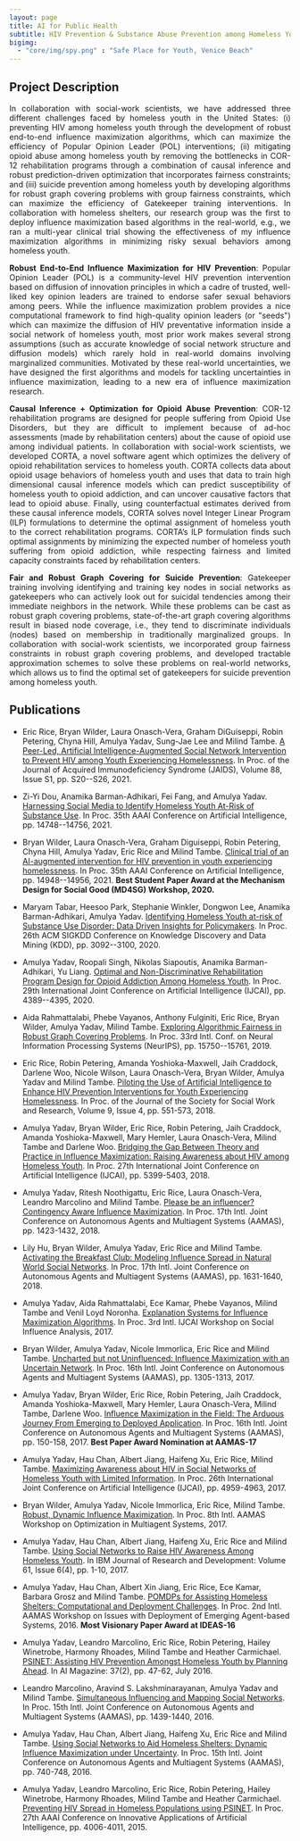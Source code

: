 ```yaml
---
layout: page
title: AI for Public Health
subtitle: HIV Prevention & Substance Abuse Prevention among Homeless Youth in the United States
bigimg: 
  - "core/img/spy.png" : "Safe Place for Youth, Venice Beach"
---
```


## Project Description

<p align="justify">In collaboration with social-work scientists, we have addressed three different challenges faced by homeless youth in the United States: (i) preventing HIV among homeless youth through the development of robust end-to-end influence maximization algorithms, which can maximize the efficiency of Popular Opinion Leader (POL) interventions; (ii) mitigating opioid abuse among homeless youth by removing the bottlenecks in COR-12 rehabilitation programs through a combination of causal inference and robust prediction-driven optimization that incorporates fairness constraints; and (iii) suicide prevention among homeless youth by developing algorithms for robust graph covering problems with group fairness constraints, which can maximize the efficiency of Gatekeeper training interventions. In collaboration with homeless shelters, our research group was the first to deploy influence maximization based algorithms in the real-world, e.g., we ran a multi-year clinical trial showing the effectiveness of my influence maximization algorithms in minimizing risky sexual behaviors among homeless youth.</p>

<p align="justify"><b>Robust End-to-End Influence Maximization for HIV Prevention</b>: Popular Opinion Leader (POL) is a community-level HIV prevention intervention based on diffusion of innovation principles in which a cadre of trusted, well-liked key opinion leaders are trained to endorse safer sexual behaviors among peers. While the influence maximization problem provides a nice computational framework to find high-quality opinion leaders (or "seeds") which can maximize the diffusion of HIV preventative information inside a social network of homeless youth, most prior work makes several strong assumptions (such as accurate knowledge of social network structure and diffusion models) which rarely hold in real-world domains involving marginalized communities. Motivated by these real-world uncertainties, we have designed the first algorithms and models for tackling uncertainties in influence maximization, leading to a new era of influence maximization research.</p>

<p align="justify"><b>Causal Inference + Optimization for Opioid Abuse Prevention</b>: COR-12 rehabilitation programs are designed for people suffering from Opioid Use Disorders, but they are difficult to implement because of ad-hoc assessments (made by rehabilitation centers) about the cause of opioid use among individual patients. In collaboration with social-work scientists, we developed CORTA, a novel software agent which optimizes the delivery of opioid rehabilitation services to homeless youth. CORTA collects data about opioid usage behaviors of homeless youth and uses that data to train high dimensional causal inference models which can predict susceptibility of homeless youth to opioid addiction, and can uncover causative factors that lead to opioid abuse. Finally, using counterfactual estimates derived from these causal inference models, CORTA solves novel Integer Linear Program (ILP) formulations to determine the optimal assignment of homeless youth to the correct rehabilitation programs. CORTA’s ILP formulation finds such optimal assignments by minimizing the expected number of homeless youth suffering from opioid addiction, while respecting fairness and limited capacity constraints faced by rehabilitation centers.</p>

<p align="justify"><b>Fair and Robust Graph Covering for Suicide Prevention</b>: Gatekeeper training involving identifying and training key nodes in social networks as gatekeepers who can actively look out for suicidal tendencies among their immediate neighbors in the network. While these problems can be cast as robust graph covering problems, state-of-the-art graph covering algorithms result in biased node coverage, i.e., they tend to discriminate individuals (nodes) based on membership in traditionally marginalized groups. In collaboration with social-work scientists, we incorporated group fairness constraints in robust graph covering problems, and developed tractable approximation schemes to solve these problems on real-world networks, which allows us to find the optimal set of gatekeepers for suicide prevention among homeless youth.</p>


## Publications
* Eric Rice, Bryan Wilder, Laura Onasch-Vera, Graham DiGuiseppi, Robin Petering, Chyna Hill, Amulya Yadav, Sung-Jae Lee and Milind Tambe. [A Peer-Led, Artificial Intelligence-Augmented Social Network Intervention to Prevent HIV among Youth Experiencing Homelessness](https://journals.lww.com/jaids/Fulltext/2021/12151/A_Peer_Led,_Artificial_Intelligence_Augmented.4.aspx). In Proc. of the Journal of Acquired Immunodeficiency Syndrome (JAIDS), Volume 88, Issue S1, pp. S20--S26, 2021.

* Zi-Yi Dou, Anamika Barman-Adhikari, Fei Fang, and Amulya Yadav. [Harnessing Social Media to Identify Homeless Youth At-Risk of Substance Use](http://amulyayadav.com/Papers/aaai21fb.pdf). In Proc. 35th AAAI Conference on Artificial Intelligence, pp. 14748--14756, 2021.

* Bryan Wilder, Laura Onasch-Vera, Graham Diguiseppi, Robin Petering, Chyna Hill, Amulya Yadav, Eric Rice and Milind Tambe. [Clinical trial of an AI-augmented intervention for HIV prevention in youth experiencing homelessness](http://amulyayadav.com/Papers/aaai21hiv.pdf). In Proc. 35th AAAI Conference on Artificial Intelligence, pp. 14948--14956, 2021. **Best Student Paper Award at the Mechanism Design for Social Good (MD4SG) Workshop, 2020.**

* Maryam Tabar, Heesoo Park, Stephanie Winkler, Dongwon Lee, Anamika Barman-Adhikari, Amulya Yadav. [Identifying Homeless Youth at-risk of Substance Use Disorder: Data Driven Insights for Policymakers](http://amulyayadav.com/Papers/kdd2020.pdf). In Proc. 26th ACM SIGKDD Conference on Knowledge Discovery and Data Mining (KDD), pp. 3092--3100, 2020.

* Amulya Yadav, Roopali Singh, Nikolas Siapoutis, Anamika Barman-Adhikari, Yu Liang. [Optimal and Non-Discriminative Rehabilitation Program Design for Opioid Addiction Among Homeless Youth](http://amulyayadav.com/Papers/ijcai2020.pdf). In Proc. 29th International Joint Conference on Artificial Intelligence (IJCAI), pp. 4389--4395, 2020.

* Aida Rahmattalabi, Phebe Vayanos, Anthony Fulginiti, Eric Rice, Bryan Wilder, Amulya Yadav, Milind Tambe. [Exploring Algorithmic Fairness in Robust Graph Covering Problems](http://amulyayadav.com/Papers/nips19.pdf). In Proc. 33rd Intl. Conf. on Neural Information Processing Systems (NeurIPS), pp. 15750--15761, 2019.

* Eric Rice, Robin Petering, Amanda Yoshioka-Maxwell, Jaih Craddock, Darlene Woo, Nicole Wilson, Laura Onasch-Vera, Bryan Wilder, Amulya Yadav and Milind Tambe. [Piloting the Use of Artificial Intelligence to Enhance HIV Prevention Interventions for Youth Experiencing Homelessness](http://amulyayadav.com/Papers/JSSWR.pdf). In Proc. of the Journal of the Society for Social Work and Research, Volume 9, Issue 4, pp. 551-573, 2018.

* Amulya Yadav, Bryan Wilder, Eric Rice, Robin Petering, Jaih Craddock, Amanda Yoshioka-Maxwell, Mary Hemler, Laura Onasch-Vera, Milind Tambe and Darlene Woo. [Bridging the Gap Between Theory and Practice in Influence Maximization: Raising Awareness about HIV among Homeless Youth](http://amulyayadav.com/Papers/IJCAI18.pdf). In Proc. 27th International Joint Conference on Artificial Intelligence (IJCAI), pp. 5399-5403, 2018.

* Amulya Yadav, Ritesh Noothigattu, Eric Rice, Laura Onasch-Vera, Leandro Marcolino and Milind Tambe. [Please be an influencer? Contingency Aware Influence Maximization](http://amulyayadav.com/Papers/AAMAS18b.pdf). In Proc. 17th Intl. Joint Conference on Autonomous Agents and Multiagent Systems (AAMAS), pp. 1423-1432, 2018.

* Lily Hu, Bryan Wilder, Amulya Yadav, Eric Rice and Milind Tambe. [Activating the Breakfast Club: Modeling Influence Spread in Natural World Social Networks](http://amulyayadav.com/Papers/AAMAS18a.pdf). In Proc. 17th Intl. Joint Conference on Autonomous Agents and Multiagent Systems (AAMAS), pp. 1631-1640, 2018.

* Amulya Yadav, Aida Rahmattalabi, Ece Kamar, Phebe Vayanos, Milind Tambe and Venil Loyd Noronha. [Explanation Systems for Influence Maximization Algorithms](http://amulyayadav.com/Papers/SocInf17.pdf). In Proc. 3rd Intl. IJCAI Workshop on Social Influence Analysis, 2017.

* Bryan Wilder, Amulya Yadav, Nicole Immorlica, Eric Rice and Milind Tambe. [Uncharted but not Uninfluenced: Influence Maximization with an Uncertain Network](http://amulyayadav.com/Papers/AAMAS17B.pdf). In Proc. 16th Intl. Joint Conference on Autonomous Agents and Multiagent Systems (AAMAS), pp. 1305-1313, 2017.

* Amulya Yadav, Bryan Wilder, Eric Rice, Robin Petering, Jaih Craddock, Amanda Yoshioka-Maxwell, Mary Hemler, Laura Onasch-Vera, Milind Tambe, Darlene Woo. [Influence Maximization in the Field: The Arduous Journey From Emerging to Deployed Application](http://amulyayadav.com/Papers/Yadav-AAMAS2017.pdf). In Proc. 16th Intl. Joint Conference on Autonomous Agents and Multiagent Systems (AAMAS), pp. 150-158, 2017. **Best Paper Award Nomination at AAMAS-17**

* Amulya Yadav, Hau Chan, Albert Jiang, Haifeng Xu, Eric Rice, Milind Tambe. [Maximizing Awareness about HIV in Social Networks of Homeless Youth with Limited Information](http://amulyayadav.com/Papers/IJCAI17.pdf). In Proc. 26th International Joint Conference on Artificial Intelligence (IJCAI), pp. 4959-4963, 2017.

* Bryan Wilder, Amulya Yadav, Nicole Immorlica, Eric Rice, Milind Tambe. [Robust, Dynamic Influence Maximization](http://amulyayadav.com/Papers/OPTMAS17.pdf). In Proc. 8th Intl. AAMAS Workshop on Optimization in Multiagent Systems, 2017.

* Amulya Yadav, Hau Chan, Albert Jiang, Haifeng Xu, Eric Rice and Milind Tambe. [Using Social Networks to Raise HIV Awareness Among Homeless Youth](http://amulyayadav.com/Papers/IBM17.pdf). In IBM Journal of Research and Development: Volume 61, Issue 6(4), pp. 1-10, 2017.

* Amulya Yadav, Hau Chan, Albert Xin Jiang, Eric Rice, Ece Kamar, Barbara Grosz and Milind Tambe. [POMDPs for Assisting Homeless Shelters: Computational and Deployment Challenges](http://amulyayadav.com/Papers/IDEAS16.pdf). In Proc. 2nd Intl. AAMAS Workshop on Issues with Deployment of Emerging Agent-based Systems, 2016. **Most Visionary Paper Award at IDEAS-16**

* Amulya Yadav, Leandro Marcolino, Eric Rice, Robin Petering, Hailey Winetrobe, Harmony Rhoades, Milind Tambe and Heather Carmichael. [PSINET: Assisting HIV Prevention Amongst Homeless Youth by Planning Ahead](http://amulyayadav.com/Papers/AIMag.pdf). In AI Magazine: 37(2), pp. 47-62, July 2016.

* Leandro Marcolino, Aravind S. Lakshminarayanan, Amulya Yadav and Milind Tambe. [Simultaneous Influencing and Mapping Social Networks](http://amulyayadav.com/Papers/AAMAS16B.pdf). In Proc. 15th Intl. Joint Conference on Autonomous Agents and Multiagent Systems (AAMAS), pp. 1439-1440, 2016.

* Amulya Yadav, Hau Chan, Albert Jiang, Haifeng Xu, Eric Rice and Milind Tambe. [Using Social Networks to Aid Homeless Shelters: Dynamic Influence Maximization under Uncertainty](http://amulyayadav.com/Papers/AAMAS16.pdf). In Proc. 15th Intl. Joint Conference on Autonomous Agents and Multiagent Systems (AAMAS), pp. 740-748, 2016.

* Amulya Yadav, Leandro Marcolino, Eric Rice, Robin Petering, Hailey Winetrobe, Harmony Rhoades, Milind Tambe and Heather Carmichael. [Preventing HIV Spread in Homeless Populations using PSINET](http://amulyayadav.com/Papers/IAAI2015.pdf). In Proc. 27th AAAI Conference on Innovative Applications of Artificial Intelligence, pp. 4006-4011, 2015.
